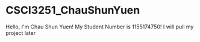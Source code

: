 # CSCI3251_ChauShunYuen
Hello, I'm Chau Shun Yuen!
My Student Number is 1155174750!
I will pull my project later
